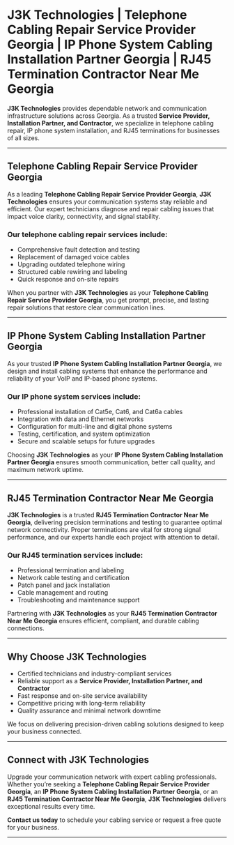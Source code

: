 # J3K Technologies | Telephone Cabling Repair Service Provider Georgia | IP Phone System Cabling Installation Partner Georgia | RJ45 Termination Contractor Near Me Georgia

**J3K Technologies** provides dependable network and communication infrastructure solutions across Georgia. As a trusted **Service Provider, Installation Partner, and Contractor**, we specialize in telephone cabling repair, IP phone system installation, and RJ45 terminations for businesses of all sizes.

---

## Telephone Cabling Repair Service Provider Georgia

As a leading **Telephone Cabling Repair Service Provider Georgia**, **J3K Technologies** ensures your communication systems stay reliable and efficient. Our expert technicians diagnose and repair cabling issues that impact voice clarity, connectivity, and signal stability.

### Our telephone cabling repair services include:
- Comprehensive fault detection and testing  
- Replacement of damaged voice cables  
- Upgrading outdated telephone wiring  
- Structured cable rewiring and labeling  
- Quick response and on-site repairs  

When you partner with **J3K Technologies** as your **Telephone Cabling Repair Service Provider Georgia**, you get prompt, precise, and lasting repair solutions that restore clear communication lines.

---

## IP Phone System Cabling Installation Partner Georgia

As your trusted **IP Phone System Cabling Installation Partner Georgia**, we design and install cabling systems that enhance the performance and reliability of your VoIP and IP-based phone systems.

### Our IP phone system services include:
- Professional installation of Cat5e, Cat6, and Cat6a cables  
- Integration with data and Ethernet networks  
- Configuration for multi-line and digital phone systems  
- Testing, certification, and system optimization  
- Secure and scalable setups for future upgrades  

Choosing **J3K Technologies** as your **IP Phone System Cabling Installation Partner Georgia** ensures smooth communication, better call quality, and maximum network uptime.

---

## RJ45 Termination Contractor Near Me Georgia

**J3K Technologies** is a trusted **RJ45 Termination Contractor Near Me Georgia**, delivering precision terminations and testing to guarantee optimal network connectivity. Proper terminations are vital for strong signal performance, and our experts handle each project with attention to detail.

### Our RJ45 termination services include:
- Professional termination and labeling  
- Network cable testing and certification  
- Patch panel and jack installation  
- Cable management and routing  
- Troubleshooting and maintenance support  

Partnering with **J3K Technologies** as your **RJ45 Termination Contractor Near Me Georgia** ensures efficient, compliant, and durable cabling connections.

---

## Why Choose J3K Technologies

- Certified technicians and industry-compliant services  
- Reliable support as a **Service Provider, Installation Partner, and Contractor**  
- Fast response and on-site service availability  
- Competitive pricing with long-term reliability  
- Quality assurance and minimal network downtime  

We focus on delivering precision-driven cabling solutions designed to keep your business connected.

---

## Connect with J3K Technologies

Upgrade your communication network with expert cabling professionals. Whether you’re seeking a **Telephone Cabling Repair Service Provider Georgia**, an **IP Phone System Cabling Installation Partner Georgia**, or an **RJ45 Termination Contractor Near Me Georgia**, **J3K Technologies** delivers exceptional results every time.

**Contact us today** to schedule your cabling service or request a free quote for your business.

---
